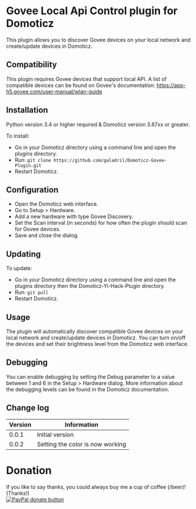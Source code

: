 
# Govee Local Api Control plugin for Domoticz
This plugin allows you to discover Govee devices on your local network and create/update devices in Domoticz.


## Compatibility

This plugin requires Govee devices that support local API. A list of compatible devices can be found on Govee's documentation:
https://app-h5.govee.com/user-manual/wlan-guide


## Installation

Python version 3.4 or higher required & Domoticz version 3.87xx or greater.

To install:
* Go in your Domoticz directory using a command line and open the plugins directory.
* Run: ```git clone https://github.com/galadril/Domoticz-Govee-Plugin.git```
* Restart Domoticz.


## Configuration

* Open the Domoticz web interface.
* Go to Setup > Hardware.
* Add a new hardware with type Govee Discovery.
* Set the Scan interval (in seconds) for how often the plugin should scan for Govee devices.
* Save and close the dialog.


## Updating

To update:
* Go in your Domoticz directory using a command line and open the plugins directory then the Domoticz-Yi-Hack-Plugin directory.
* Run: ```git pull```
* Restart Domoticz.


## Usage

The plugin will automatically discover compatible Govee devices on your local network and create/update devices in Domoticz. You can turn on/off the devices and set their brightness level from the Domoticz web interface.


## Debugging

You can enable debugging by setting the Debug parameter to a value between 1 and 6 in the Setup > Hardware dialog. More information about the debugging levels can be found in the Domoticz documentation.


## Change log

| Version | Information |
| ----- | ---------- |
| 0.0.1 | Initial version |
| 0.0.2 | Setting the color is now working |


# Donation

If you like to say thanks, you could always buy me a cup of coffee (/beer)!   
(Thanks!)  
[![PayPal donate button](https://img.shields.io/badge/paypal-donate-yellow.svg)](https://www.paypal.me/markheinis)

